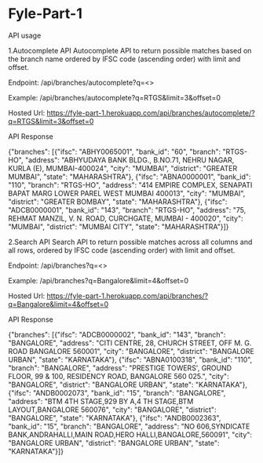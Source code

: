# Fyle-Part-1
API usage

1.Autocomplete API Autocomplete API to return possible matches based on the branch name ordered by IFSC code (ascending order) with limit and offset.

Endpoint: /api/branches/autocomplete?q=<>

Example: /api/branches/autocomplete?q=RTGS&limit=3&offset=0

Hosted Url:
https://fyle-part-1.herokuapp.com/api/branches/autocomplete/?q=RTGS&limit=3&offset=0

API Response

{"branches": [{"ifsc": "ABHY0065001", "bank_id": "60", "branch": "RTGS-HO", "address": "ABHYUDAYA BANK BLDG., B.NO.71, NEHRU NAGAR, KURLA (E), MUMBAI-400024", "city": "MUMBAI", "district": "GREATER MUMBAI", "state": "MAHARASHTRA"}, {"ifsc": "ABNA0000001", "bank_id": "110", "branch": "RTGS-HO", "address": "414 EMPIRE COMPLEX, SENAPATI BAPAT MARG LOWER PAREL WEST MUMBAI 400013", "city": "MUMBAI", "district": "GREATER BOMBAY", "state": "MAHARASHTRA"}, {"ifsc": "ADCB0000001", "bank_id": "143", "branch": "RTGS-HO", "address": "75, REHMAT MANZIL, V. N. ROAD, CURCHGATE, MUMBAI - 400020", "city": "MUMBAI", "district": "MUMBAI CITY", "state": "MAHARASHTRA"}]}

2.Search API
Search API to return possible matches across all columns and all rows, ordered by IFSC code (ascending order) with limit and offset.

Endpoint: /api/branches?q=<>

Example: /api/branches?q=Bangalore&limit=4&offset=0

Hosted Url:
https://fyle-part-1.herokuapp.com/api/branches/?q=Bangalore&limit=4&offset=0

API Response

{"branches": [{"ifsc": "ADCB0000002", "bank_id": "143", "branch": "BANGALORE", "address": "CITI CENTRE, 28, CHURCH STREET, OFF M. G. ROAD BANGALORE 560001", "city": "BANGALORE", "district": "BANGALORE URBAN", "state": "KARNATAKA"}, {"ifsc": "ABNA0100318", "bank_id": "110", "branch": "BANGALORE", "address": "PRESTIGE TOWERS', GROUND FLOOR, 99 & 100, RESIDENCY ROAD, BANGALORE 560 025.", "city": "BANGALORE", "district": "BANGALORE URBAN", "state": "KARNATAKA"}, {"ifsc": "ANDB0002073", "bank_id": "15", "branch": "BANGALORE", "address": "BTM 4TH STAGE,929 BY A,4 TH STAGE,BTM LAYOUT,BANGALORE 560076", "city": "BANGALORE", "district": "BANGALORE", "state": "KARNATAKA"}, {"ifsc": "ANDB0002363", "bank_id": "15", "branch": "BANGALORE", "address": "NO 606,SYNDICATE BANK,ANDRAHALLI,MAIN ROAD,HERO HALLI,BANGALORE,560091", "city": "BANGALORE URBAN", "district": "BANGALORE URBAN", "state": "KARNATAKA"}]}
